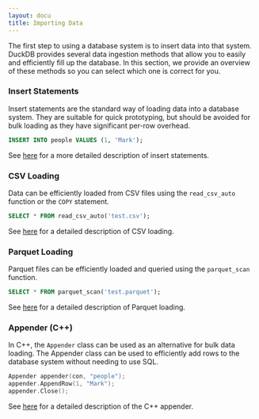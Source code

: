 ```yaml
---
layout: docu
title: Importing Data
---
```

The first step to using a database system is to insert data into that system. DuckDB provides several data ingestion methods that allow you to easily and efficiently fill up the database. In this section, we provide an overview of these methods so you can select which one is correct for you.

### Insert Statements
Insert statements are the standard way of loading data into a database system. They are suitable for quick prototyping, but should be avoided for bulk loading as they have significant per-row overhead.

```sql
INSERT INTO people VALUES (1, 'Mark');
```

See [here](/docs/data/insert) for a more detailed description of insert statements.

### CSV Loading
Data can be efficiently loaded from CSV files using the `read_csv_auto` function or the `COPY` statement.

```sql
SELECT * FROM read_csv_auto('test.csv');
```

See [here](/docs/data/csv) for a detailed description of CSV loading.

### Parquet Loading
Parquet files can be efficiently loaded and queried using the `parquet_scan` function.

```sql
SELECT * FROM parquet_scan('test.parquet');
```

See [here](/docs/data/parquet) for a detailed description of Parquet loading.

### Appender (C++)
In C++, the `Appender` class can be used as an alternative for bulk data loading. The Appender class can be used to efficiently add rows to the database system without needing to use SQL.

```cpp
Appender appender(con, "people");
appender.AppendRow(1, "Mark");
appender.Close();
```

See [here](/docs/data/appender) for a detailed description of the C++ appender.

